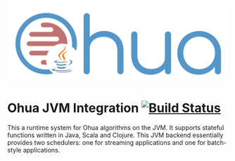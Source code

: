 ![](https://raw.githubusercontent.com/ohua-dev/ohua/master/logos/fileIcons/iconFull/java/export_wide_lang_transparent.png "Ohua for the JVM")

# Ohua JVM Integration [![Build Status](https://travis-ci.org/ohua-dev/ohua-jvm-runtime.svg?branch=master)](https://travis-ci.org/ohua-dev/ohua-jvm-runtime)

This a runtime system for Ohua algorithms on the JVM. It supports stateful functions written in Java, Scala and Clojure.
This JVM backend essentially provides two schedulers: one for streaming applications and one for batch-style applications.
